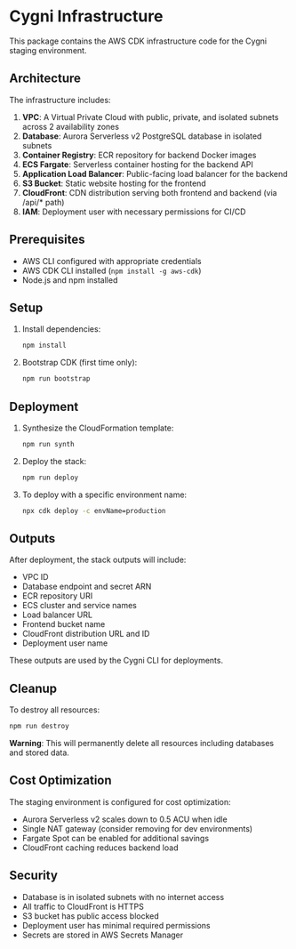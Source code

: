 # Cygni Infrastructure

This package contains the AWS CDK infrastructure code for the Cygni staging environment.

## Architecture

The infrastructure includes:

1. **VPC**: A Virtual Private Cloud with public, private, and isolated subnets across 2 availability zones
2. **Database**: Aurora Serverless v2 PostgreSQL database in isolated subnets
3. **Container Registry**: ECR repository for backend Docker images
4. **ECS Fargate**: Serverless container hosting for the backend API
5. **Application Load Balancer**: Public-facing load balancer for the backend
6. **S3 Bucket**: Static website hosting for the frontend
7. **CloudFront**: CDN distribution serving both frontend and backend (via /api/* path)
8. **IAM**: Deployment user with necessary permissions for CI/CD

## Prerequisites

- AWS CLI configured with appropriate credentials
- AWS CDK CLI installed (`npm install -g aws-cdk`)
- Node.js and npm installed

## Setup

1. Install dependencies:
   ```bash
   npm install
   ```

2. Bootstrap CDK (first time only):
   ```bash
   npm run bootstrap
   ```

## Deployment

1. Synthesize the CloudFormation template:
   ```bash
   npm run synth
   ```

2. Deploy the stack:
   ```bash
   npm run deploy
   ```

3. To deploy with a specific environment name:
   ```bash
   npx cdk deploy -c envName=production
   ```

## Outputs

After deployment, the stack outputs will include:
- VPC ID
- Database endpoint and secret ARN
- ECR repository URI
- ECS cluster and service names
- Load balancer URL
- Frontend bucket name
- CloudFront distribution URL and ID
- Deployment user name

These outputs are used by the Cygni CLI for deployments.

## Cleanup

To destroy all resources:
```bash
npm run destroy
```

**Warning**: This will permanently delete all resources including databases and stored data.

## Cost Optimization

The staging environment is configured for cost optimization:
- Aurora Serverless v2 scales down to 0.5 ACU when idle
- Single NAT gateway (consider removing for dev environments)
- Fargate Spot can be enabled for additional savings
- CloudFront caching reduces backend load

## Security

- Database is in isolated subnets with no internet access
- All traffic to CloudFront is HTTPS
- S3 bucket has public access blocked
- Deployment user has minimal required permissions
- Secrets are stored in AWS Secrets Manager